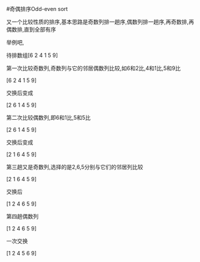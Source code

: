 #奇偶排序Odd-even sort

又一个比较性质的排序,基本思路是奇数列排一趟序,偶数列排一趟序,再奇数排,再偶数排,直到全部有序

举例吧,

待排数组[6 2 4 1 5 9]

第一次比较奇数列,奇数列与它的邻居偶数列比较,如6和2比,4和1比,5和9比

[6 2 4 1 5 9]

交换后变成

[2 6 1 4 5 9]

 

第二次比较偶数列,即6和1比,5和5比

[2 6 1 4 5 9]

交换后变成

[2 1 6 4 5 9]

 

第三趟又是奇数列,选择的是2,6,5分别与它们的邻居列比较

[2 1 6 4 5 9]

交换后

[1 2 4 6 5 9]

 

第四趟偶数列

[1 2 4 6 5 9]

一次交换

[1 2 4 5 6 9]
